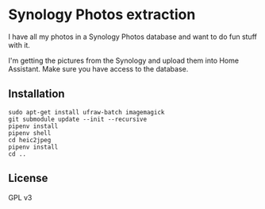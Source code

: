 Synology Photos extraction
===========================

I have all my photos in a Synology Photos database and want to do fun stuff with it.

I'm getting the pictures from the Synology and upload them into Home Assistant. Make sure you have access to the database.

Installation
------------

```
sudo apt-get install ufraw-batch imagemagick
git submodule update --init --recursive
pipenv install
pipenv shell
cd heic2jpeg
pipenv install
cd ..
```

License
-------

GPL v3
